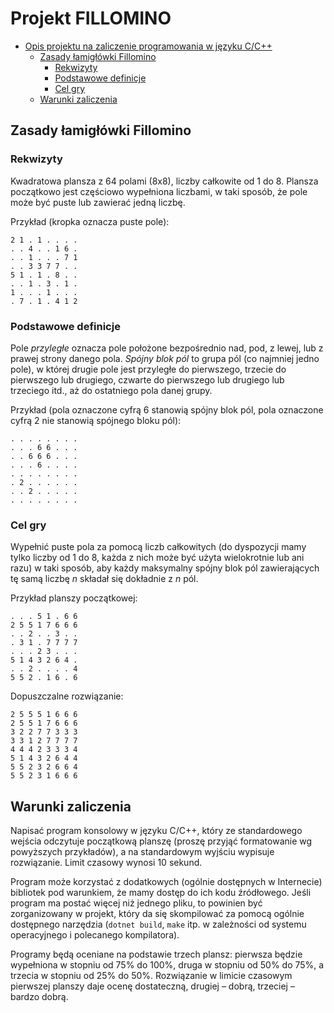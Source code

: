 # Projekt FILLOMINO

- [Opis projektu na zaliczenie programowania w języku C/C++](#projekt-fillomino)
  - [Zasady łamigłówki Fillomino](#zasady-łamigłówki-fillomino)
    - [Rekwizyty](#rekwizyty)
    - [Podstawowe definicje](#podstawowe-definicje)
    - [Cel gry](#cel-gry)
  - [Warunki zaliczenia](#warunki-zaliczenia)

## Zasady łamigłówki Fillomino

### Rekwizyty

Kwadratowa plansza z 64 polami (8x8), liczby całkowite od 1 do 8. Plansza początkowo jest częściowo wypełniona liczbami, w taki sposób, że pole może być puste lub zawierać jedną liczbę.

Przykład (kropka oznacza puste pole):
```
2 1 . 1 . . . .
. . 4 . . 1 6 .
. . 1 . . . 7 1
. . 3 3 7 7 . .
5 1 . 1 . 8 . .
. . 1 . 3 . 1 .
1 . . . 1 . . .
. 7 . 1 . 4 1 2
```

### Podstawowe definicje

Pole _przyległe_ oznacza pole położone bezpośrednio nad, pod, z lewej, lub z prawej strony danego pola. _Spójny blok pól_ to grupa pól (co najmniej jedno pole), w której drugie pole jest przyległe do pierwszego, trzecie do pierwszego lub drugiego, czwarte do pierwszego lub drugiego lub trzeciego itd., aż do ostatniego pola danej grupy.

Przykład (pola oznaczone cyfrą 6 stanowią spójny blok pól, pola oznaczone cyfrą 2 nie stanowią spójnego bloku pól):
```
. . . . . . . .
. . . 6 6 . . .
. . 6 6 6 . . .
. . . 6 . . . .
. . . . . . . .
. 2 . . . . . .
. . 2 . . . . .
. . . . . . . .
```

### Cel gry

Wypełnić puste pola za pomocą liczb całkowitych (do dyspozycji mamy tylko liczby od 1 do 8, każda z nich może być użyta wielokrotnie lub ani razu) w taki sposób, aby każdy maksymalny spójny blok pól zawierających tę samą liczbę _n_ składał się dokładnie z _n_ pól.

Przykład planszy początkowej:
```
. . . 5 1 . 6 6
2 5 5 1 7 6 6 6
. . 2 . . 3 . .
. 3 1 . 7 7 7 7
. . . 2 3 . . .
5 1 4 3 2 6 4 .
. . 2 . . . . 4
5 5 2 . 1 6 . 6
```

Dopuszczalne rozwiązanie:
```
2 5 5 5 1 6 6 6
2 5 5 1 7 6 6 6
3 2 2 7 7 3 3 3
3 3 1 2 7 7 7 7
4 4 4 2 3 3 3 4
5 1 4 3 2 6 4 4
5 5 2 3 2 6 6 4
5 5 2 3 1 6 6 6
```

## Warunki zaliczenia

Napisać program konsolowy w języku C/C++, który ze standardowego wejścia odczytuje początkową planszę (proszę przyjąć formatowanie wg powyższych przykładów), a na standardowym wyjściu wypisuje rozwiązanie. Limit czasowy wynosi 10 sekund.

Program może korzystać z dodatkowych (ogólnie dostępnych w Internecie) bibliotek pod warunkiem, że mamy dostęp do ich kodu źródłowego. Jeśli program ma postać więcej niż jednego pliku, to powinien być zorganizowany w projekt, który da się skompilować za pomocą ogólnie dostępnego narzędzia (`dotnet build`, `make` itp. w zależności od systemu operacyjnego i polecanego kompilatora).

Programy będą oceniane na podstawie trzech plansz: pierwsza będzie wypełniona w stopniu od 75% do 100%,
druga w stopniu od 50% do 75%, a trzecia w stopniu od 25% do 50%. Rozwiązanie w limicie czasowym pierwszej planszy daje ocenę dostateczną, drugiej – dobrą, trzeciej – bardzo dobrą.
